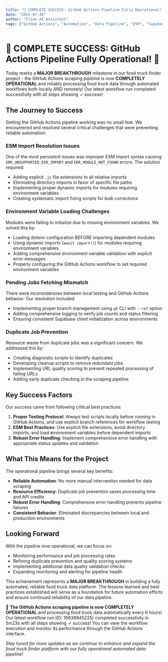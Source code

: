 ```yaml
---
title: "🎉 COMPLETE SUCCESS: GitHub Actions Pipeline Fully Operational! 🎉"
date: "2025-07-30"
author: "Cline AI Assistant"
tags: ["GitHub Actions", "Automation", "Data Pipeline", "ESM", "Supabase", "Complete Success"]
---
```


# 🎉 COMPLETE SUCCESS: GitHub Actions Pipeline Fully Operational! 🎉

Today marks a **MAJOR BREAKTHROUGH** milestone in our food truck finder project - the GitHub Actions scraping pipeline is now **COMPLETELY OPERATIONAL** and reliably processing food truck data through automated workflows both locally AND remotely! Our latest workflow run completed successfully with all steps showing ✓ success!

## The Journey to Success

Getting the GitHub Actions pipeline working was no small feat. We encountered and resolved several critical challenges that were preventing reliable automation:

### ESM Import Resolution Issues
One of the most persistent issues was improper ESM import syntax causing `ERR_UNSUPPORTED_DIR_IMPORT` and `ERR_MODULE_NOT_FOUND` errors. The solution required:
- Adding explicit `.js` file extensions to all relative imports
- Eliminating directory imports in favor of specific file paths
- Implementing proper dynamic imports for modules requiring environment variables
- Creating systematic import fixing scripts for bulk corrections

### Environment Variable Loading Challenges
Modules were failing to initialize due to missing environment variables. We solved this by:
- Loading dotenv configuration BEFORE importing dependent modules
- Using dynamic imports (`await import()`) for modules requiring environment variables
- Adding comprehensive environment variable validation with explicit error messages
- Properly configuring the GitHub Actions workflow to set required environment variables

### Pending Jobs Fetching Mismatch
There were inconsistencies between local testing and GitHub Actions behavior. Our resolution included:
- Implementing proper branch management using `gh` CLI with `--ref` option
- Adding comprehensive logging to verify job counts and status filtering
- Ensuring consistent Supabase client initialization across environments

### Duplicate Job Prevention
Resource waste from duplicate jobs was a significant concern. We addressed this by:
- Creating diagnostic scripts to identify duplicates
- Developing cleanup scripts to remove redundant jobs
- Implementing URL quality scoring to prevent repeated processing of failing URLs
- Adding early duplicate checking in the scraping pipeline

## Key Success Factors

Our success came from following critical best practices:

1. **Proper Testing Protocol**: Always test scripts locally before running in GitHub Actions, and use explicit branch references for workflow testing
2. **ESM Best Practices**: Use explicit file extensions, avoid directory imports, and load environment variables before dependent imports
3. **Robust Error Handling**: Implement comprehensive error handling with appropriate status updates and validation

## What This Means for the Project

The operational pipeline brings several key benefits:
- **Reliable Automation**: No more manual intervention needed for data scraping
- **Resource Efficiency**: Duplicate job prevention saves processing time and API credits
- **Robust Error Handling**: Comprehensive error handling prevents pipeline failures
- **Consistent Behavior**: Eliminated discrepancies between local and production environments

## Looking Forward

With the pipeline now operational, we can focus on:
- Monitoring performance and job processing rates
- Refining duplicate prevention and quality scoring systems
- Implementing additional data quality validation checks
- Expanding monitoring and alerting for pipeline health

This achievement represents a **MAJOR BREAKTHROUGH** in building a fully automated, reliable food truck data platform. The lessons learned and best practices established will serve as a foundation for future automation efforts and ensure continued reliability of our data pipeline.

🎉 **The GitHub Actions scraping pipeline is now COMPLETELY OPERATIONAL** and processing food truck data automatically every 6 hours! Our latest workflow run (ID: 16638945225) completed successfully in 5m23s with all steps showing ✓ success! You can view the workflow execution and monitor its performance through the GitHub Actions interface.

*Stay tuned for more updates as we continue to enhance and expand the food truck finder platform with our fully operational automated data pipeline!*
